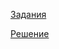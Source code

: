 [Задания](https://ods.ai/tracks/open-ml-course/blocks/15dba915-f940-4f22-a19b-0510aae1b152)

[Решение](https://github.com/andrecpc/ods_open_ml_course/blob/main/hw_1/hw_1.ipynb)
